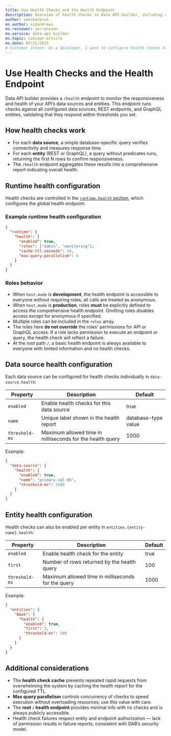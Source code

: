 ```yaml
---
title: Use Health Checks and the Health Endpoint
description: Overview of health checks in Data API builder, including configuration and usage of the /health endpoint.
author: seesharprun
ms.author: sidandrews
ms.reviewer: jerrynixon
ms.service: data-api-builder
ms.topic: concept-article
ms.date: 07/21/2025
# Customer Intent: As a developer, I want to configure health checks to monitor data sources and endpoints via the /health endpoint.
---
```


# Use Health Checks and the Health Endpoint

Data API builder provides a `/health` endpoint to monitor the responsiveness and health of your API’s data sources and entities. This endpoint runs checks against all configured data sources, REST endpoints, and GraphQL entities, validating that they respond within thresholds you set.

## How health checks work

* For each **data source**, a simple database-specific query verifies connectivity and measures response time.
* For each **entity** (REST or GraphQL), a query without predicates runs, returning the first N rows to confirm responsiveness.
* The `/health` endpoint aggregates these results into a comprehensive report indicating overall health.

## Runtime health configuration

Health checks are controlled in the [`runtime.health` section](../../configuration/runtime.md#health-runtime), which configures the global health endpoint:

### Example runtime health configuration

```json
{
  "runtime": {
    "health": {
      "enabled": true,
      "roles": ["admin", "monitoring"],
      "cache-ttl-seconds": 10,
      "max-query-parallelism": 4
    }
  }
}
```

### Roles behavior

* When `host.mode` is **development**, the health endpoint is accessible to everyone without requiring roles; all calls are treated as anonymous.
* When `host.mode` is **production**, roles **must** be explicitly defined to access the comprehensive health endpoint. Omitting roles disables access except for anonymous if specified.
* Multiple roles can be included in the `roles` array.
* The roles here **do not override** the roles' permissions for API or GraphQL access. If a role lacks permission to execute an endpoint or query, the health check will reflect a failure.
* At the root path `/`, a basic health endpoint is always available to everyone with limited information and no health checks.

## Data source health configuration

Each data source can be configured for health checks individually in `data-source.health`:

| Property       | Description                                               | Default             |
| -------------- | --------------------------------------------------------- | ------------------- |
| `enabled`      | Enable health checks for this data source                 | true                |
| `name`         | Unique label shown in the health report                   | database-type value |
| `threshold-ms` | Maximum allowed time in milliseconds for the health query | 1000                |

Example:

```json
{
  "data-source": {
    "health": {
      "enabled": true,
      "name": "primary-sql-db",
      "threshold-ms": 1500
    }
  }
}
```

## Entity health configuration

Health checks can also be enabled per entity in `entities.{entity-name}.health`:

| Property       | Description                                        | Default |
| -------------- | -------------------------------------------------- | ------- |
| `enabled`      | Enable health check for the entity                 | true    |
| `first`        | Number of rows returned by the health query        | 100     |
| `threshold-ms` | Maximum allowed time in milliseconds for the query | 1000    |

Example:

```json
{
  "entities": {
    "Book": {
      "health": {
        "enabled": true,
        "first": 3,
        "threshold-ms": 500
      }
    }
  }
}
```

## Additional considerations

* The **health check cache** prevents repeated rapid requests from overwhelming the system by caching the health report for the configured TTL.
* **Max query parallelism** controls concurrency of checks to speed execution without overloading resources; use this value with care.
* The **root `/` health endpoint** provides minimal info with no checks and is always publicly accessible.
* Health check failures respect entity and endpoint authorization — lack of permission results in failure reports, consistent with DAB’s security model.

